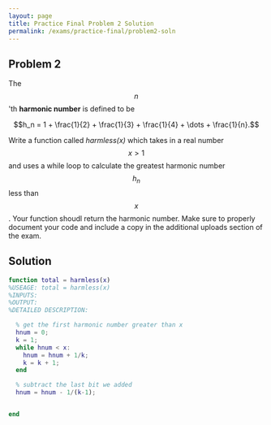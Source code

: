 ```yaml
---
layout: page
title: Practice Final Problem 2 Solution
permalink: /exams/practice-final/problem2-soln
---
```


## Problem 2

The $$n$$'th **harmonic number** is defined to be

$$h_n = 1 + \frac{1}{2} + \frac{1}{3} + \frac{1}{4} + \dots + \frac{1}{n}.$$

Write a function called *harmless(x)* which takes in a real number $$x>1$$ and uses a while loop to calculate the greatest harmonic number $$h_n$$ less than $$x$$.  Your function shoudl return the harmonic number.
Make sure to properly document your code and include a copy in the additional uploads section of the exam.

## Solution

```Matlab
function total = harmless(x)
%USEAGE: total = harmless(x)
%INPUTS:
%OUTPUT:
%DETAILED DESCRIPTION:

  % get the first harmonic number greater than x
  hnum = 0;
  k = 1;
  while hnum < x:
    hnum = hnum + 1/k;
    k = k + 1;
  end

  % subtract the last bit we added
  hnum = hnum - 1/(k-1);


end

```

